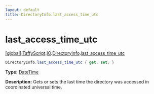 ```yaml
---
layout: default
title: DirectoryInfo.last_access_time_utc
---
```


# last_access_time_utc

[\[global\]]({{site.baseurl}}/docs/).[TaffyScript]({{site.baseurl}}/docs/TaffyScript/).[IO]({{site.baseurl}}/docs/TaffyScript/IO/).[DirectoryInfo]({{site.baseurl}}/docs/TaffyScript/IO/DirectoryInfo/).[last_access_time_utc]({{site.baseurl}}/docs/TaffyScript/IO/DirectoryInfo/last_access_time_utc/)

```cs
DirectoryInfo.last_access_time_utc { get; set; }
```

**Type:** [DateTime]({{site.baseurl}}/docs/TaffyScript/DateTime)

**Description:** Gets or sets the last time the directory was accessed in coordinated universal time.
